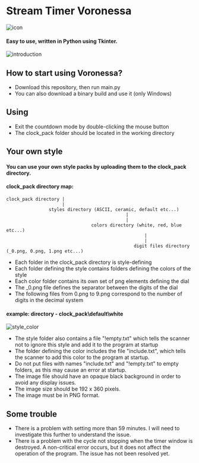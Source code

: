 # Stream Timer Voronessa
![icon](https://github.com/user-attachments/assets/33c3888d-a2fc-4852-8d9e-478c6847ef3f)
#### Easy to use, written in Python using Tkinter.
![introduction](https://github.com/user-attachments/assets/90aec769-8fd4-40e0-b70f-d9dde4d3b90e)
## How to start using Voronessa?
- Download this repository, then run main.py
- You can also download a binary build and use it (only Windows)
## Using
- Exit the countdown mode by double-clicking the mouse button
- The clock_pack folder should be located in the working directory
## Your own style
#### You can use your own style packs by uploading them to the clock_pack directory.
#### clock_pack directory map:
```
clock_pack directory |
                     |
                styles directory (ASCII, ceramic, default etc...)
                                             |
                                             |
                                colors directory (white, red, blue etc...)
                                                    |
                                                    |
                                                digit files directory (_0.png, 0.png, 1.png etc...)
```
- Each folder in the clock_pack directory is style-defining
- Each folder defining the style contains folders defining the colors of the style
- Each color folder contains its own set of png elements defining the dial
- The _0.png file defines the separator between the digits of the dial
- The following files from 0.png to 9.png correspond to the number of digits in the decimal system
#### example: directory - clock_pack\default\white
![style_color](https://github.com/user-attachments/assets/3245ee85-bb6b-4799-959e-ac8d89bf20ef)
- The style folder also contains a file "!empty.txt" which tells the scanner not to ignore this style and add it to the program at startup
- The folder defining the color includes the file "include.txt", which tells the scanner to add this color to the program at startup.
- Do not put files with names "include.txt" and "!empty.txt" to empty folders, as this may cause an error at startup.
- The image file should have an opaque black background in order to avoid any display issues.
- The image size should be 192 x 360 pixels.
- The image must be in PNG format.
## Some trouble
- There is a problem with setting more than 59 minutes. I will need to investigate this further to understand the issue.
- There is a problem with the cycle not stopping when the timer window is destroyed. A non-critical error occurs, but it does not affect the operation of the program. The issue has not been resolved yet.
